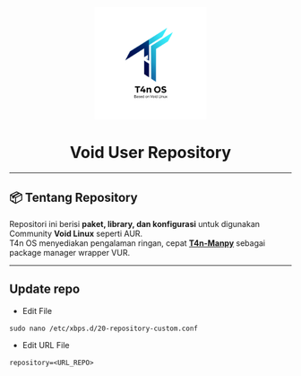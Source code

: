 <p align="center">
  <img src="T4n-OS.png" alt="T4n OS Logo" width="200"/>
</p>
<h1 align="center">Void User Repository</h1>

---
## 📦 Tentang Repository
Repositori ini berisi **paket, library, dan konfigurasi** untuk digunakan Community **Void Linux** seperti AUR.  
T4n OS menyediakan pengalaman ringan, cepat **[T4n-Manpy](https://github.com/t4ngh0st/T4n-Manpy)** sebagai package manager wrapper VUR.

---

## Update repo

- Edit File
```
sudo nano /etc/xbps.d/20-repository-custom.conf
```

- Edit URL File
```
repository=<URL_REPO>
```
